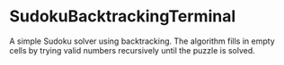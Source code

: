 # SudokuBacktrackingTerminal
A simple Sudoku solver using backtracking. The algorithm fills in empty cells by trying valid numbers recursively until the puzzle is solved.
